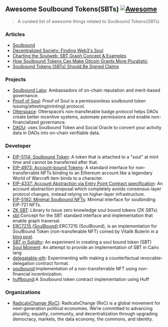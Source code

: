 ## Awesome Soulbound Tokens(SBTs) [![Awesome](https://cdn.rawgit.com/sindresorhus/awesome/d7305f38d29fed78fa85652e3a63e154dd8e8829/media/badge.svg)](https://github.com/sindresorhus/awesome) 

> A curated list of awesome things related to Soulbound Tokens(SBTs).

### Articles

- [Soulbound](https://vitalik.ca/general/2022/01/26/soulbound.html)
- [Decentralized Society: Finding Web3's Soul](https://papers.ssrn.com/sol3/papers.cfm?abstract_id=4105763)
- [Charting the Soulweb: SBT Graph Concept & Examples](https://mirror.xyz/nshuman.eth/PBDvwb1Vn_fonaa5xmQ5bOH-fFGQD1rgH67J-VFBGbs)
- [How Soulbound Tokens Can Make Gitcoin Grants More Pluralistic](https://gov.gitcoin.co/t/how-soulbound-tokens-can-make-gitcoin-grants-more-pluralistic/10077)
- [Soulbound Tokens (SBTs) Should Be Signed Claims](https://katelynsills.com/blockchain/soulbound-tokens/)

### Projects

- [Soulbound Labs](https://soulbound.xyz/): Ambassadors of on-chain reputation and merit-based governance.
- [Proof of Soul](https://www.proofofsoul.me/): Proof of Soul is a permissionless soulbound token issuing/attesting(minting) protocol.
- [Otterspace](https://www.otterspace.xyz/): Otterspace’s non-transferable badge protocol helps DAOs create better incentive systems, automate permissions and enable non-financialized governance.
- [DAOU](https://github.com/DAOU-IO/): uses Soulbound Token and Social Oracle to convert your activity data in DAOs into on-chain verifiable data.

### Developer

- [EIP-5114: Soulbound Token](https://eips.ethereum.org/EIPS/eip-5114): A token that is attached to a "soul" at mint time and cannot be transferred after that.
- [EIP-4973: Account-bound Tokens](https://eips.ethereum.org/EIPS/eip-4973): A standard interface for non-transferrable NFTs binding to an Ethereum account like a legendary World of Warcraft item binds to a character.
- [EIP-4337: Account Abstraction via Entry Point Contract specification](https://eips.ethereum.org/EIPS/eip-4337): An account abstraction proposal which completely avoids consensus-layer protocol changes, instead relying on higher-layer infrastructure.
- [EIP-5192: Minimal Soulbound NFTs](https://eips.ethereum.org/EIPS/eip-5192): Minimal interface for soulbinding EIP-721 NFTs.
- [ZK SBT](https://github.com/enricobottazzi/ZK-SBT): Library to issue zero knowledge soul bound tokens (ZK SBTs)
- [sbt](https://github.com/0xNSHuman/sbt):Concept for the SBT standard interface and implementation that enable graph traversal.
- [ERC721S (SoulBound)](https://github.com/SoulBoundProtocol/ERC721S):ERC721S (SoulBound), is an implementation for SoulBound Token (non-transferable NFT) coined by Vitalik Buterin in a [blog post](https://vitalik.ca/general/2022/01/26/soulbound.html).
- [SBT in Solidity](https://github.com/jamesbachini/Solidity-SBT-Soul-Bound-Token): An experiment in creating a soul bound token (SBT)
- [Soul Moment](https://github.com/ChecksFinance/soul-moment): An attempt to provide an implementation of SBT in Cairo lang
- [delegatable-eth](https://github.com/danfinlay/delegatable-eth): Experimenting with making a counterfactual revocable-delegation contract format.
- [soulbound](https://github.com/primitivefinance/soulbound):Implementation of a non-transferrable NFT using non-financial incentivization.
- [huffbound](https://github.com/PraneshASP/huffbound):A Soulbound token contract implementation using Huff
### Organizations

- [RadicalxChange (RxC)](https://www.radicalxchange.org/concepts/soulbound-tokens/): RadicalxChange (RxC) is a global movement for next-generation political economies. We’re committed to advancing plurality, equality, community, and decentralization through upgrading democracy, markets, the data economy, the commons, and identity.


